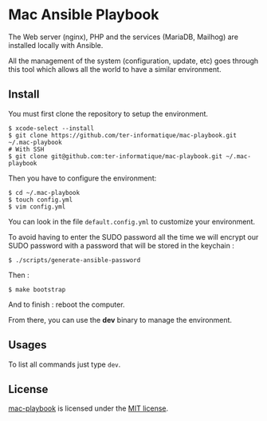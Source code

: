 # Mac Ansible Playbook

The Web server (nginx), PHP and the services (MariaDB, Mailhog) are installed locally with Ansible.

All the management of the system (configuration, update, etc) goes through this tool which allows all the world to have a similar environment.

## Install

You must first clone the repository to setup the environment.

```shell
$ xcode-select --install
$ git clone https://github.com/ter-informatique/mac-playbook.git ~/.mac-playbook
# With SSH
$ git clone git@github.com:ter-informatique/mac-playbook.git ~/.mac-playbook
```

Then you have to configure the environment:

```shell
$ cd ~/.mac-playbook
$ touch config.yml
$ vim config.yml
```

You can look in the file `default.config.yml` to customize your environment.

To avoid having to enter the SUDO password all the time we will encrypt our SUDO password  with a password that will be stored in the keychain :

```shell
$ ./scripts/generate-ansible-password
```

Then :

```shell
$ make bootstrap
```

And to finish : reboot the computer.

From there, you can use the **dev** binary to manage the environment.

## Usages

To list all commands just type `dev`.

## License

[mac-playbook](https://github.com/ter-informatique/mac-playbook) is licensed under the [MIT license](LICENSE).
